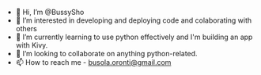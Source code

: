 - 👋 Hi, I’m @BussySho
- 👀 I’m interested in developing and deploying code and colaborating with others
- 🌱 I’m currently learning to use python effectively and I'm building an app with Kivy.
- 💞️ I’m looking to collaborate on anything python-related.
- 📫 How to reach me - busola.oronti@gmail.com

<!---
BussySho/BussySho is a ✨ special ✨ repository because its `README.md` (this file) appears on your GitHub profile.
You can click the Preview link to take a look at your changes.
--->
